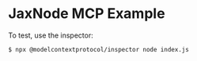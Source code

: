 # JaxNode MCP Example

To test, use the inspector:

```sh
$ npx @modelcontextprotocol/inspector node index.js
```